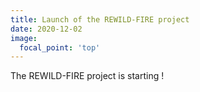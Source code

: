 ```yaml
---
title: Launch of the REWILD-FIRE project
date: 2020-12-02
image:
  focal_point: 'top'
---
```


The REWILD-FIRE project is starting !

<!--more-->
